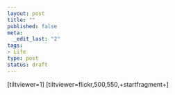 ```yaml
--- 
layout: post
title: ""
published: false
meta: 
  _edit_last: "2"
tags: 
- Life
type: post
status: draft
---
```

[tiltviewer=1] [tiltviewer=flickr,500,550,+startfragment+] 
